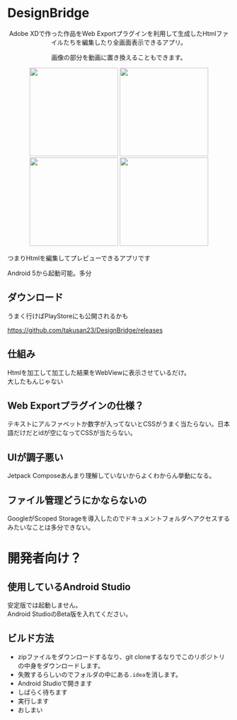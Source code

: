 # DesignBridge

<p align="center">
Adobe XDで作った作品をWeb Exportプラグインを利用して生成したHtmlファイルたちを編集したり全画面表示できるアプリ。
</p>

<p align="center">
画像の部分を動画に置き換えることもできます。
</p>

<p align="center">
<img src="https://imgur.com/8xIjfWF.png" width="200">
<img src="https://imgur.com/cjvjcGl.png" width="200">
<img src="https://imgur.com/ktiZh1w.png" width="200">
<img src="https://imgur.com/5WCddAh.png" width="200">
</p>

つまりHtmlを編集してプレビューできるアプリです

Android 5から起動可能。多分

## ダウンロード
うまく行けばPlayStoreにも公開されるかも

https://github.com/takusan23/DesignBridge/releases

## 仕組み
Htmlを加工して加工した結果をWebViewに表示させているだけ。  
大したもんじゃない

## Web Exportプラグインの仕様？
テキストにアルファベットか数字が入ってないとCSSがうまく当たらない。日本語だけだとidが空になってCSSが当たらない。

## UIが調子悪い
Jetpack Composeあんまり理解していないからよくわからん挙動になる。

## ファイル管理どうにかならないの
GoogleがScoped Storageを導入したのでドキュメントフォルダへアクセスするみたいなことは多分できない。

# 開発者向け？

## 使用しているAndroid Studio
安定版では起動しません。  
Android StudioのBeta版を入れてください。

## ビルド方法
- zipファイルをダウンロードするなり、git cloneするなりでこのリポジトリの中身をダウンロードします。
- 失敗するらしいのでフォルダの中にある`.idea`を消します。
- Android Studioで開きます
- しばらく待ちます
- 実行します
- おしまい

